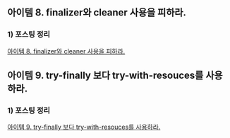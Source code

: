 ## 아이템 8. finalizer와 cleaner 사용을 피하라.

### 1) 포스팅 정리
[아이템 8. finalizer와 cleaner 사용을 피하라.](https://devfunny.tistory.com/921)

## 아이템 9. try-finally 보다 try-with-resouces를 사용하라.

### 1) 포스팅 정리
[아이템 9. try-finally 보다 try-with-resouces를 사용하라.](https://devfunny.tistory.com/922)
